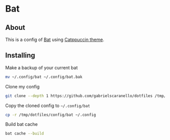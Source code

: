 # Bat

## About

This is a config of [Bat](https://github.com/sharkdp/bat) using [Catppuccin theme](https://github.com/catppuccin/bat).

## Installing

Make a backup of your current bat

```bash
mv ~/.config/bat ~/.config/bat.bak
```

Clone my config

```bash
git clone --depth 1 https://github.com/gabrielscaranello/dotfiles /tmp/dotfiles
```

Copy the cloned config to `~/.config/bat`

```bash
cp -r /tmp/dotfiles/config/bat ~/.config
```

Build bat cache

```bash
bat cache --build
```

